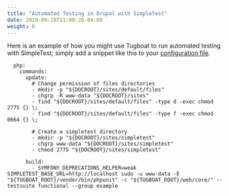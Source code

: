```yaml
---
title: "Automated Testing in Drupal with SimpleTest"
date: 2019-09-19T11:00:28-04:00
weight: 6
---
```


Here is an example of how you might use Tugboat to run automated testing with SimpleTest; simply add a snippet like this
to your [configuration file](/setting-up-tugboat/create-a-tugboat-config-file/).

```services:
  php:
    commands:
      update:
        # Change permission of files directories
        - mkdir -p "${DOCROOT}/sites/default/files"
        - chgrp -R www-data "${DOCROOT}/sites"
        - find "${DOCROOT}/sites/default/files" -type d -exec chmod 2775 {} \;
        - find "${DOCROOT}/sites/default/files" -type f -exec chmod 0664 {} \;

        # Create a simpletest directory
        - mkdir -p "${DOCROOT}/sites/simpletest"
        - chgrp www-data "${DOCROOT}/sites/simpletest"
        - chmod 2775 "${DOCROOT}/sites/simpletest"

      build:
        - SYMFONY_DEPRECATIONS_HELPER=weak SIMPLETEST_BASE_URL=http://localhost sudo -u www-data -E "${TUGBOAT_ROOT}/vendor/bin/phpunit" -c "${TUGBOAT_ROOT}/web/core/" --testsuite functional --group example
```
